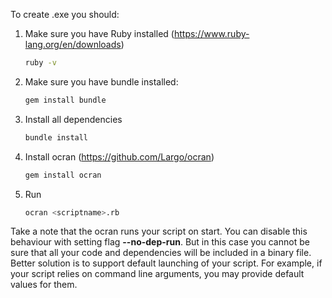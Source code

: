 To create .exe you should:
1. Make sure you have Ruby installed (https://www.ruby-lang.org/en/downloads)
   ```bash
   ruby -v
   ```
2. Make sure you have bundle installed:
   ```bash
   gem install bundle
   ```
3. Install all dependencies
   ```bash
   bundle install
   ```
4. Install ocran (https://github.com/Largo/ocran) 
   ```bash
   gem install ocran
   ```
5. Run 
   ```bash
   ocran <scriptname>.rb
   ```

Take a note that the ocran runs your script on start. You can disable this behaviour with setting flag __--no-dep-run__. But in this case you cannot be sure that all your code and dependencies will be included in a binary file. 
Better solution is to support default launching of your script.
For example, if your script relies on command line arguments, you may provide default values for them.
